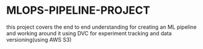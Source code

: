 # MLOPS-PIPELINE-PROJECT
this project covers the end to end understanding for creating an ML pipeline and working around it using DVC for experiment tracking and data versioning(using AWS S3)
